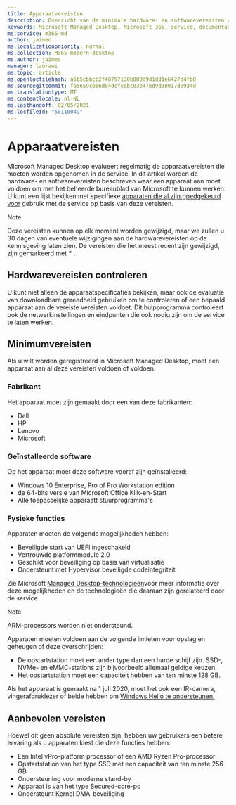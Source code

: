 ```yaml
---
title: Apparaatvereisten
description: Overzicht van de minimale hardware- en softwarevereisten voor apparaten om met het beheerde bureaublad van Microsoft te werken
keywords: Microsoft Managed Desktop, Microsoft 365, service, documentatie
ms.service: m365-md
author: jaimeo
ms.localizationpriority: normal
ms.collection: M365-modern-desktop
ms.author: jaimeo
manager: laurawi
ms.topic: article
ms.openlocfilehash: a6b5cbbcb2f48797130b080d9d1dd1e6427d4fb8
ms.sourcegitcommit: fa5659cb66d84dcfeebc03b47bd9d38017d8934d
ms.translationtype: MT
ms.contentlocale: nl-NL
ms.lasthandoff: 02/05/2021
ms.locfileid: "50110049"
---
```

# <a name="device-requirements"></a>Apparaatvereisten

Microsoft Managed Desktop evalueert regelmatig de apparaatvereisten die moeten worden opgenomen in de service. In dit artikel worden de hardware- en softwarevereisten beschreven waar een apparaat aan moet voldoen om met het beheerde bureaublad van Microsoft te kunnen werken. U kunt een lijst bekijken met specifieke [apparaten die al zijn goedgekeurd voor](device-list.md) gebruik met de service op basis van deze vereisten.

> [!NOTE]
> Deze vereisten kunnen op elk moment worden gewijzigd, maar we zullen u 30 dagen van eventuele wijzigingen aan de hardwarevereisten op de kennisgeving laten zien. De vereisten die het meest recent zijn gewijzigd, zijn gemarkeerd met **\*** . 

## <a name="check-hardware-requirements"></a>Hardwarevereisten controleren

U kunt niet alleen de apparaatspecificaties [](../get-ready/readiness-assessment-downloadable.md) bekijken, maar ook de evaluatie van downloadbare gereedheid gebruiken om te controleren of een bepaald apparaat aan de vereiste vereisten voldoet. Dit hulpprogramma controleert ook de netwerkinstellingen en eindpunten die ook nodig zijn om de service te laten werken.

## <a name="minimum-requirements"></a>Minimumvereisten

Als u wilt worden geregistreerd in Microsoft Managed Desktop, moet een apparaat aan al deze vereisten voldoen of voldoen.

### <a name="manufacturer"></a>Fabrikant

Het apparaat moet zijn gemaakt door een van deze fabrikanten:

- Dell
- HP
- Lenovo
- Microsoft


### <a name="installed-software"></a>Geïnstalleerde software

Op het apparaat moet deze software vooraf zijn geïnstalleerd:

- Windows 10 Enterprise, Pro of Pro Workstation edition
- de 64-bits versie van Microsoft Office Klik-en-Start 
- Alle toepasselijke apparaatt stuurprogramma's


### <a name="physical-features"></a>Fysieke functies

Apparaten moeten de volgende mogelijkheden hebben:

- Beveiligde start van UEFI ingeschakeld 
- Vertrouwde platformmodule 2.0 
- Geschikt voor beveiliging op basis van virtualisatie 
- Ondersteunt met Hypervisor beveiligde codeintegriteit 

Zie Microsoft [Managed Desktop-technologieën](../intro/technologies.md)voor meer informatie over deze mogelijkheden en de technologieën die daaraan zijn gerelateerd door de service.

> [!NOTE]
> ARM-processors worden niet ondersteund.

Apparaten moeten voldoen aan de volgende limieten voor opslag en geheugen of deze overschrijden:

- De opstartstation moet een ander type dan een harde schijf zijn. SSD-, NVMe- en eMMC-stations zijn bijvoorbeeld allemaal geldige keuzen.
- Het opstartstation moet een capaciteit hebben van ten minste 128 GB.

Als het apparaat is gemaakt na 1 juli 2020, moet het ook een IR-camera, vingerafdruklezer of beide hebben om [Windows Hello te ondersteunen.](https://docs.microsoft.com/windows-hardware/design/device-experiences/windows-hello-enhanced-sign-in-security)

## <a name="recommended-requirements"></a>Aanbevolen vereisten

Hoewel dit geen absolute vereisten zijn, hebben uw gebruikers een betere ervaring als u apparaten kiest die deze functies hebben:

- Een Intel vPro-platform processor of een AMD Ryzen Pro-processor
- Opstartstation van het type SSD met een capaciteit van ten minste 256 GB
- Ondersteuning voor moderne stand-by
- Apparaat is van het type Secured-core-pc
- Ondersteunt Kernel DMA-beveiliging
